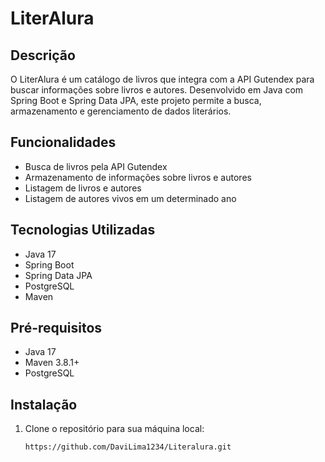 # LiterAlura

## Descrição

O LiterAlura é um catálogo de livros que integra com a API Gutendex para buscar informações sobre livros e autores. Desenvolvido em Java com Spring Boot e Spring Data JPA, este projeto permite a busca, armazenamento e gerenciamento de dados literários.

## Funcionalidades

- Busca de livros pela API Gutendex
- Armazenamento de informações sobre livros e autores
- Listagem de livros e autores
- Listagem de autores vivos em um determinado ano

## Tecnologias Utilizadas

- Java 17
- Spring Boot
- Spring Data JPA
- PostgreSQL
- Maven

## Pré-requisitos

- Java 17
- Maven 3.8.1+
- PostgreSQL

## Instalação

1. Clone o repositório para sua máquina local:
   ```sh
   https://github.com/DaviLima1234/Literalura.git
